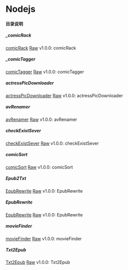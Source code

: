 # Nodejs

#### 目录说明


##### _comicRack

[comicRack](https://github.com/dodying/Nodejs/tree/master/_comicRack/index.js) [Raw](https://github.com/dodying/Nodejs/raw/master/_comicRack/index.js) v1.0.0: comicRack

##### _comicTagger

[comicTagger](https://github.com/dodying/Nodejs/tree/master/_comicTagger/index.js) [Raw](https://github.com/dodying/Nodejs/raw/master/_comicTagger/index.js) v1.0.0: comicTagger

##### actressPicDownloader

[actressPicDownloader](https://github.com/dodying/Nodejs/tree/master/actressPicDownloader/index.js) [Raw](https://github.com/dodying/Nodejs/raw/master/actressPicDownloader/index.js) v1.0.0: actressPicDownloader

##### avRenamer

[avRenamer](https://github.com/dodying/Nodejs/tree/master/avRenamer/index.js) [Raw](https://github.com/dodying/Nodejs/raw/master/avRenamer/index.js) v1.0.0: avRenamer

##### checkExistSever

[checkExistSever](https://github.com/dodying/Nodejs/tree/master/checkExistSever/index.js) [Raw](https://github.com/dodying/Nodejs/raw/master/checkExistSever/index.js) v1.0.0: checkExistSever

##### comicSort

[comicSort](https://github.com/dodying/Nodejs/tree/master/comicSort/index.js) [Raw](https://github.com/dodying/Nodejs/raw/master/comicSort/index.js) v1.0.0: comicSort

##### Epub2Txt

[EpubRewrite](https://github.com/dodying/Nodejs/tree/master/Epub2Txt/index.js) [Raw](https://github.com/dodying/Nodejs/raw/master/Epub2Txt/index.js) v1.0.0: EpubRewrite

##### EpubRewrite

[EpubRewrite](https://github.com/dodying/Nodejs/tree/master/EpubRewrite/index.js) [Raw](https://github.com/dodying/Nodejs/raw/master/EpubRewrite/index.js) v1.0.0: EpubRewrite

##### movieFinder

[movieFinder](https://github.com/dodying/Nodejs/tree/master/movieFinder/index.js) [Raw](https://github.com/dodying/Nodejs/raw/master/movieFinder/index.js) v1.0.0: movieFinder

##### Txt2Epub

[Txt2Epub](https://github.com/dodying/Nodejs/tree/master/Txt2Epub/index.js) [Raw](https://github.com/dodying/Nodejs/raw/master/Txt2Epub/index.js) v1.0.0: Txt2Epub

